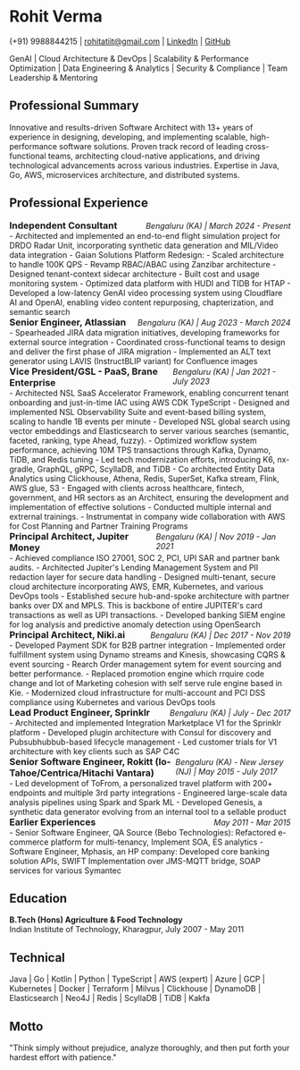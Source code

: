 # Rohit Verma
(+91) 9988844215 | rohitatiit@gmail.com | [LinkedIn](https://www.linkedin.com/in/rohit-verma-24084718) | [GitHub](https://github.com/rverma-dev)

GenAI | Cloud Architecture & DevOps | Scalability & Performance Optimization | Data Engineering & Analytics | Security & Compliance | Team Leadership & Mentoring

## Professional Summary
Innovative and results-driven Software Architect with 13+ years of experience in designing, developing, and implementing scalable, high-performance software solutions. Proven track record of leading cross-functional teams, architecting cloud-native applications, and driving technological advancements across various industries. Expertise in Java, Go, AWS, microservices architecture, and distributed systems.

## Professional Experience

<div style="display: flex; justify-content: space-between; align-items: baseline;">
  <strong style="font-size: 1.17em;">Independent Consultant</strong>
  <em>Bengaluru (KA) | March 2024 - Present</em>
</div>
- Architected and implemented an end-to-end flight simulation project for DRDO Radar Unit, incorporating synthetic data generation and MIL/Video data integration
- Gaian Solutions Platform Redesign:
    - Scaled architecture to handle 100K QPS
    - Revamp RBAC/ABAC using Zanzibar architecture
    - Designed tenant-context sidecar architecture
    - Built cost and usage monitoring system
    - Optimized data platform with HUDI and TIDB for HTAP
- Developed a low-latency GenAI video processing system using Cloudflare AI and OpenAI, enabling video content repurposing, chapterization, and semantic search

<div style="display: flex; justify-content: space-between; align-items: baseline;">
  <strong style="font-size: 1.17em;">Senior Engineer, Atlassian</strong>
  <em>Bengaluru (KA) | Aug 2023 - March 2024</em>
</div>
- Spearheaded JIRA data migration initiatives, developing frameworks for external source integration
- Coordinated cross-functional teams to design and deliver the first phase of JIRA migration
- Implemented an ALT text generator using LAVIS (InstructBLIP variant) for Confluence images

<div style="display: flex; justify-content: space-between; align-items: baseline;">
  <strong style="font-size: 1.17em;">Vice President/GSL - PaaS, Brane Enterprise</strong>
  <em>Bengaluru (KA) | Jan 2021 - July 2023</em>
</div>
- Architected NSL SaaS Accelerator Framework, enabling concurrent tenant onboarding and just-in-time IAC using AWS CDK TypeScript
- Designed and implemented NSL Observability Suite and event-based billing system, scaling to handle 1B events per minute 
- Developed NSL global search using vector embeddings and Elasticsearch to server various searches (semantic, faceted, ranking, type Ahead, fuzzy).
- Optimized workflow system performance, achieving 10M TPS transactions through Kafka, Dynamo, TiDB, and Redis tuning
- Led tech modernization efforts, introducing K6, nx-gradle, GraphQL, gRPC, ScyllaDB, and TiDB
- Co architected Entity Data Analytics using Clickhouse, Athena, Redis, SuperSet, Kafka stream, Flink, AWS glue, S3
- Engaged with clients across healthcare, fintech, government, and HR sectors as an Architect, ensuring the development and implementation of effective solutions
- Conducted multiple internal and extrernal trainings.
- Instrumentat in company wide collaboration with AWS for Cost Planning and Partner Training Programs

<div style="display: flex; justify-content: space-between; align-items: baseline;">
  <strong style="font-size: 1.17em;">Principal Architect, Jupiter Money</strong>
  <em>Bengaluru (KA) | Nov 2019 - Jan 2021</em>
</div>
- Achieved compliance ISO 27001, SOC 2, PCI, UPI SAR and partner bank audits.
- Architected Jupiter's Lending Management System and PII redaction layer for secure data handling
- Designed multi-tenant, secure cloud architecture incorporating AWS, EMR, Kubernetes, and various DevOps tools
- Established secure hub-and-spoke architecture with partner banks over DX and MPLS. This is backbone of entire JUPITER's card transactions as well as UPI transactions.
- Developed banking SIEM engine for log analysis and predictive anomaly detection using OpenSearch

<div style="display: flex; justify-content: space-between; align-items: baseline;">
  <strong style="font-size: 1.17em;">Principal Architect, Niki.ai</strong>
  <em>Bengaluru (KA) | Dec 2017 - Nov 2019</em>
</div>
- Developed Payment SDK for B2B partner integration 
- Implemented order fulfillment system using Dynamo streams and Kinesis, showcasing CQRS & event sourcing
- Rearch Order management sytem for event sourcing and better performance.
- Replaced promotion engine which rrquire code change and lot of Marketing cohesion with self serve rule engine based in Kie.
- Modernized cloud infrastructure for multi-account and PCI DSS compliance using Kubernetes and various DevOps tools

<div style="display: flex; justify-content: space-between; align-items: baseline;">
  <strong style="font-size: 1.17em;">Lead Product Engineer, Sprinklr</strong>
  <em>Bengaluru (KA) | July - Dec 2017</em>
</div>
- Architected and implemented Integration Marketplace V1 for the Sprinklr platform
- Developed plugin architecture with Consul for discovery and Pubsubhubbub-based lifecycle management
- Led customer trials for V1 architecture with key clients such as SAP C4C

<div style="display: flex; justify-content: space-between; align-items: baseline;">
  <strong style="font-size: 1.17em;">Senior Software Engineer, Rokitt (Io-Tahoe/Centrica/Hitachi Vantara)</strong>
  <em>Bengaluru (KA) - New Jersey (NJ) | May 2015 - July 2017</em>
</div>
- Led development of ToFrom, a personalized travel platform with 200+ endpoints and multiple 3rd party integrations
- Engineered large-scale data analysis pipelines using Spark and Spark ML
- Developed Genesis, a synthetic data generator evolving from an internal tool to a sellable product

<div style="display: flex; justify-content: space-between; align-items: baseline;">
  <strong style="font-size: 1.17em;">Earlier Experiences</strong>
  <em> May 2011 - Mar 2015</em>
</div>
- Senior Software Engineer, QA Source (Bebo Technologies): Refactored e-commerce platform for multi-tenancy, Implement SOA, ES analytics
- Software Engineer, Mphasis, an HP company: Developed core banking solution APIs, SWIFT Implementation over JMS-MQTT bridge, SOAP services for various Symantec

## Education
**B.Tech (Hons) Agriculture & Food Technology**  
Indian Institute of Technology, Kharagpur, July 2007 - May 2011

## Technical 
Java | Go | Kotlin | Python | TypeScript | AWS (expert) | Azure | GCP | Kubernetes | Docker | Terraform | Milvus | Clickhouse | DynamoDB | Elasticsearch | Neo4J | Redis | ScyllaDB | TiDB | Kakfa

## Motto
"Think simply without prejudice, analyze thoroughly, and then put forth your hardest effort with patience."
